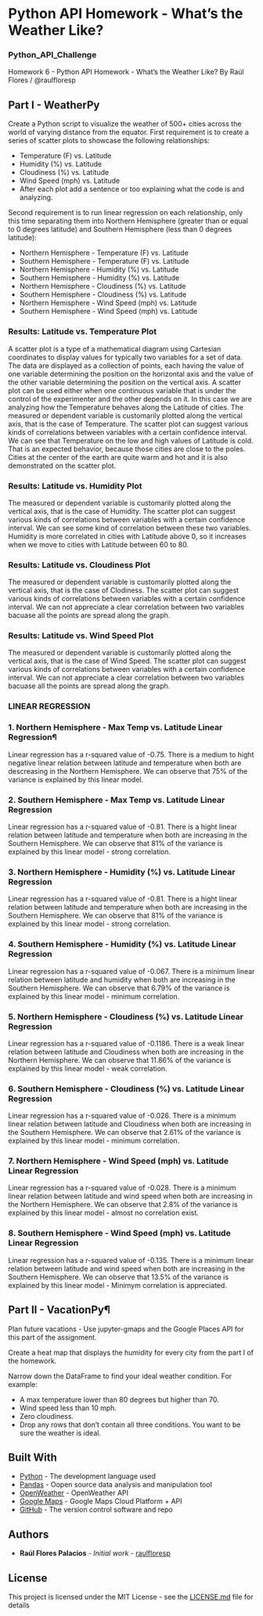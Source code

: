 # Python API Homework - What’s the Weather Like?
### Python_API_Challenge

Homework 6 - Python API Homework - What’s the Weather Like?
By Raúl Flores / @raulfloresp

## Part I - WeatherPy
Create a Python script to visualize the weather of 500+ cities across the world of varying distance from the equator. 
First requirement is to create a series of scatter plots to showcase the following relationships:

* Temperature (F) vs. Latitude
* Humidity (%) vs. Latitude
* Cloudiness (%) vs. Latitude
* Wind Speed (mph) vs. Latitude
* After each plot add a sentence or too explaining what the code is and analyzing.

Second requirement is to run linear regression on each relationship, only this time separating them into Northern Hemisphere (greater than or equal to 0 degrees latitude) and Southern Hemisphere (less than 0 degrees latitude):

* Northern Hemisphere - Temperature (F) vs. Latitude
* Southern Hemisphere - Temperature (F) vs. Latitude
* Northern Hemisphere - Humidity (%) vs. Latitude
* Southern Hemisphere - Humidity (%) vs. Latitude
* Northern Hemisphere - Cloudiness (%) vs. Latitude
* Southern Hemisphere - Cloudiness (%) vs. Latitude
* Northern Hemisphere - Wind Speed (mph) vs. Latitude
* Southern Hemisphere - Wind Speed (mph) vs. Latitude

### Results: Latitude vs. Temperature Plot
A scatter plot is a type of a mathematical diagram using Cartesian coordinates to display values for typically two variables for a set of data. The data are displayed as a collection of points, each having the value of one variable determining the position on the horizontal axis and the value of the other variable determining the position on the vertical axis.
A scatter plot can be used either when one continuous variable that is under the control of the experimenter and the other depends on it. In this case we are analyzing how the Temperature behaves along the Latitude of cities.
The measured or dependent variable is customarily plotted along the vertical axis, that is the case of Temperature. The scatter plot can suggest various kinds of correlations between variables with a certain confidence interval.
We can see that Temperature on the low and high values of Latitude is cold. That is an expected behavior, because those cities are close to the poles. Cities at the center of the earth are quite warm and hot and it is also demonstrated on the scatter plot.

### Results: Latitude vs. Humidity Plot
The measured or dependent variable is customarily plotted along the vertical axis, that is the case of Humidity. The scatter plot can suggest various kinds of correlations between variables with a certain confidence interval.
We can see some kind of correlation between these two variables. Humidity is more correlated in cities with Latitude above 0, so it increases when we move to cities with Latitude between 60 to 80.

### Results: Latitude vs. Cloudiness Plot
The measured or dependent variable is customarily plotted along the vertical axis, that is the case of Clodiness. The scatter plot can suggest various kinds of correlations between variables with a certain confidence interval.
We can not appreciate a clear correlation between two variables bacuase all the points are spread along the graph.

### Results: Latitude vs. Wind Speed Plot
The measured or dependent variable is customarily plotted along the vertical axis, that is the case of Wind Speed. The scatter plot can suggest various kinds of correlations between variables with a certain confidence interval.
We can not appreciate a clear correlation between two variables bacuase all the points are spread along the graph.

### LINEAR REGRESSION
### 1. Northern Hemisphere - Max Temp vs. Latitude Linear Regression¶
Linear regression has a r-squared value of -0.75. There is a medium to hight negative linear relation between latitude and temperature when both are descreasing in the Northern Hemisphere. We can observe that 75% of the variance is explained by this linear model.

### 2. Southern Hemisphere - Max Temp vs. Latitude Linear Regression
Linear regression has a r-squared value of -0.81. There is a hight linear relation between latitude and temperature when both are increasing in the Southern Hemisphere. We can observe that 81% of the variance is explained by this linear model - strong correlation.

### 3. Northern Hemisphere - Humidity (%) vs. Latitude Linear Regression
Linear regression has a r-squared value of -0.81. There is a hight linear relation between latitude and temperature when both are increasing in the Southern Hemisphere. We can observe that 81% of the variance is explained by this linear model - strong correlation.

### 4. Southern Hemisphere - Humidity (%) vs. Latitude Linear Regression
Linear regression has a r-squared value of -0.067. There is a minimum linear relation between latitude and humidity when both are increasing in the Southern Hemisphere. We can observe that 6.79% of the variance is explained by this linear model - minimum correlation.

### 5. Northern Hemisphere - Cloudiness (%) vs. Latitude Linear Regression
Linear regression has a r-squared value of -0.1186. There is a weak linear relation between latitude and Cloudiness when both are increasing in the Northern Hemisphere. We can observe that 11.86% of the variance is explained by this linear model - weak correlation.

### 6. Southern Hemisphere - Cloudiness (%) vs. Latitude Linear Regression
Linear regression has a r-squared value of -0.026. There is a minimum linear relation between latitude and Cloudiness when both are increasing in the Southern Hemisphere. We can observe that 2.61% of the variance is explained by this linear model - minimum correlation.

### 7. Northern Hemisphere - Wind Speed (mph) vs. Latitude Linear Regression
Linear regression has a r-squared value of -0.028. There is a minimum linear relation between latitude and wind speed when both are increasing in the Northern Hemisphere. We can observe that 2.8% of the variance is explained by this linear model - almost no correlation exist.

### 8. Southern Hemisphere - Wind Speed (mph) vs. Latitude Linear Regression
Linear regression has a r-squared value of -0.135. There is a minimum linear relation between latitude and wind speed when both are increasing in the Southern Hemisphere. We can observe that 13.5% of the variance is explained by this linear model - Minimym correlation is appreciated.


## Part II - VacationPy¶
Plan future vacations - Use jupyter-gmaps and the Google Places API for this part of the assignment.

Create a heat map that displays the humidity for every city from the part I of the homework.


Narrow down the DataFrame to find your ideal weather condition. For example:
* A max temperature lower than 80 degrees but higher than 70.
* Wind speed less than 10 mph.
* Zero cloudiness.
* Drop any rows that don’t contain all three conditions. You want to be sure the weather is ideal.


## Built With

* [Python](https://www.python.org/) - The development language used
* [Pandas](https://pandas.pydata.org/) - Oopen source data analysis and manipulation tool
* [OpenWeather](https://openweathermap.org/) - OpenWeather API
* [Google Maps](https://cloud.google.com/maps-platform/) - Google Maps Cloud Platform + API
* [GitHub](https://github.com/) - The version control software and repo


## Authors

* **Raúl Flores Palacios** - *Initial work* - [raulfloresp](https://github.com/raulfloresp/databootcamp)

## License
This project is licensed under the MIT License - see the [LICENSE.md](LICENSE.md) file for details
